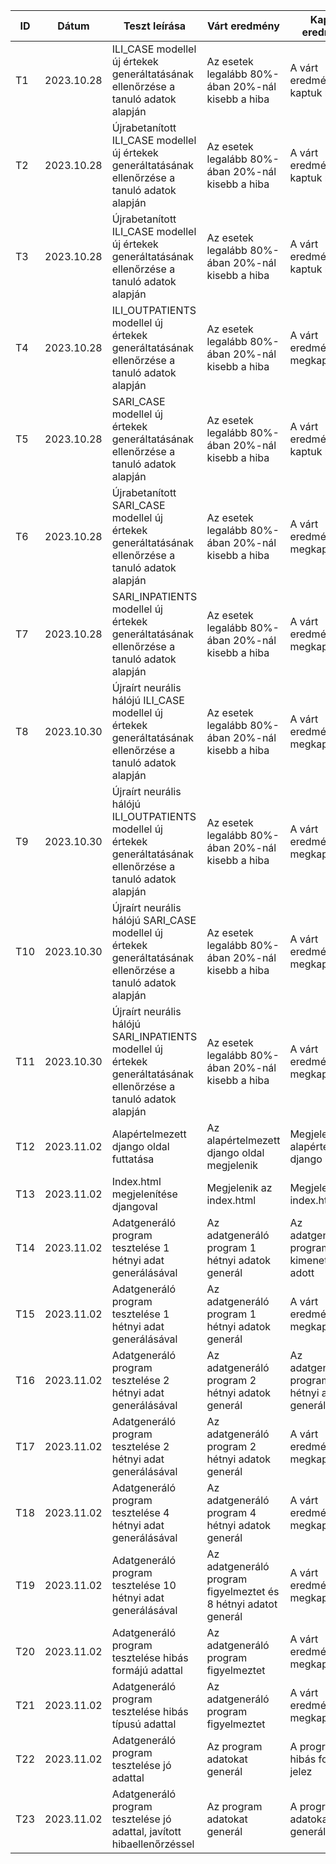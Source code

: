 | ID  | Dátum      | Teszt leírása                                                                                                    | Várt eredmény                                                   | Kapott eredmény                                  | Átment/Megbukott | Tesztelő     |
|-----|------------|------------------------------------------------------------------------------------------------------------------|-----------------------------------------------------------------|--------------------------------------------------|------------------|--------------|
| T1  | 2023.10.28 | ILI_CASE modellel új értekek generáltatásának ellenőrzése a tanuló adatok alapján                                | Az esetek legalább 80%-ában 20%-nál kisebb a hiba               | A várt eredmény nem kaptuk meg                   | Megbukott        | Kovács Zsolt |
| T2  | 2023.10.28 | Újrabetanított ILI_CASE modellel új értekek generáltatásának ellenőrzése a tanuló adatok alapján                 | Az esetek legalább 80%-ában 20%-nál kisebb a hiba               | A várt eredmény nem kaptuk meg                   | Megbukott        | Kovács Zsolt |
| T3  | 2023.10.28 | Újrabetanított ILI_CASE modellel új értekek generáltatásának ellenőrzése a tanuló adatok alapján                 | Az esetek legalább 80%-ában 20%-nál kisebb a hiba               | A várt eredmény nem kaptuk meg                   | Megbukott        | Kovács Zsolt |
| T4  | 2023.10.28 | ILI_OUTPATIENTS modellel új értekek generáltatásának ellenőrzése a tanuló adatok alapján                         | Az esetek legalább 80%-ában 20%-nál kisebb a hiba               | A várt eredmény megkaptuk                        | Átment           | Kovács Zsolt |
| T5  | 2023.10.28 | SARI_CASE modellel új értekek generáltatásának ellenőrzése a tanuló adatok alapján                               | Az esetek legalább 80%-ában 20%-nál kisebb a hiba               | A várt eredmény nem kaptuk meg                   | Megbukott        | Kovács Zsolt |
| T6  | 2023.10.28 | Újrabetanított SARI_CASE modellel új értekek generáltatásának ellenőrzése a tanuló adatok alapján                | Az esetek legalább 80%-ában 20%-nál kisebb a hiba               | A várt eredmény megkaptuk                        | Átment           | Kovács Zsolt |
| T7  | 2023.10.28 | SARI_INPATIENTS modellel új értekek generáltatásának ellenőrzése a tanuló adatok alapján                         | Az esetek legalább 80%-ában 20%-nál kisebb a hiba               | A várt eredmény megkaptuk                        | Átment           | Kovács Zsolt |
| T8  | 2023.10.30 | Újraírt neurális hálójú ILI_CASE modellel új értekek generáltatásának ellenőrzése a tanuló adatok alapján        | Az esetek legalább 80%-ában 20%-nál kisebb a hiba               | A várt eredmény megkaptuk                        | Átment           | Kovács Zsolt |
| T9  | 2023.10.30 | Újraírt neurális hálójú ILI_OUTPATIENTS modellel új értekek generáltatásának ellenőrzése a tanuló adatok alapján | Az esetek legalább 80%-ában 20%-nál kisebb a hiba               | A várt eredmény megkaptuk                        | Átment           | Kovács Zsolt |
| T10 | 2023.10.30 | Újraírt neurális hálójú SARI_CASE modellel új értekek generáltatásának ellenőrzése a tanuló adatok alapján       | Az esetek legalább 80%-ában 20%-nál kisebb a hiba               | A várt eredmény megkaptuk                        | Átment           | Kovács Zsolt |
| T11 | 2023.10.30 | Újraírt neurális hálójú SARI_INPATIENTS modellel új értekek generáltatásának ellenőrzése a tanuló adatok alapján | Az esetek legalább 80%-ában 20%-nál kisebb a hiba               | A várt eredmény megkaptuk                        | Átment           | Kovács Zsolt |
| T12 | 2023.11.02 | Alapértelmezett django oldal futtatása                                                                           | Az alapértelmezett django oldal megjelenik                      | Megjelent az alapértelmezett django oldal        | Átment           | Kovács Zsolt |
| T13 | 2023.11.02 | Index.html megjelenítése djangoval                                                                               | Megjelenik az index.html                                        | Megjelent az index.html                          | Átment           | Kovács Zsolt |
| T14 | 2023.11.02 | Adatgeneráló program tesztelése 1 hétnyi adat generálásával                                                      | Az adatgeneráló program 1 hétnyi adatok generál                 | Az adatgeneráló program üres kimenetet adott     | Megbukott        | Kovács Zsolt |
| T15 | 2023.11.02 | Adatgeneráló program tesztelése 1 hétnyi adat generálásával                                                      | Az adatgeneráló program 1 hétnyi adatok generál                 | A várt eredményt megkaptuk                       | Átment           | Kovács Zsolt |
| T16 | 2023.11.02 | Adatgeneráló program tesztelése 2 hétnyi adat generálásával                                                      | Az adatgeneráló program 2 hétnyi adatok generál                 | Az adatgeneráló program 1 hétnyi adatot generált | Megbukott        | Kovács Zsolt |
| T17 | 2023.11.02 | Adatgeneráló program tesztelése 2 hétnyi adat generálásával                                                      | Az adatgeneráló program 2 hétnyi adatok generál                 | A várt eredményt megkaptuk                       | Átment           | Kovács Zsolt |
| T18 | 2023.11.02 | Adatgeneráló program tesztelése 4 hétnyi adat generálásával                                                      | Az adatgeneráló program 4 hétnyi adatok generál                 | A várt eredményt megkaptuk                       | Átment           | Kovács Zsolt |
| T19 | 2023.11.02 | Adatgeneráló program tesztelése 10 hétnyi adat generálásával                                                     | Az adatgeneráló program figyelmeztet és 8 hétnyi adatot generál | A várt eredményt megkaptuk                       | Átment           | Kovács Zsolt |
| T20 | 2023.11.02 | Adatgeneráló program tesztelése hibás formájú adattal                                                            | Az adatgeneráló program figyelmeztet                            | A várt eredményt megkaptuk                       | Átment           | Kovács Zsolt |
| T21 | 2023.11.02 | Adatgeneráló program tesztelése hibás típusú adattal                                                             | Az adatgeneráló program figyelmeztet                            | A várt eredményt megkaptuk                       | Átment           | Kovács Zsolt |
| T22 | 2023.11.02 | Adatgeneráló program tesztelése jó adattal                                                                       | Az program adatokat generál                                     | A program hibás formát jelez                     | Mebukott         | Kovács Zsolt |
| T23 | 2023.11.02 | Adatgeneráló program tesztelése jó adattal, javított hibaellenőrzéssel                                           | Az program adatokat generál                                     | A program adatokat generál                       | Átment           | Kovács Zsolt |
